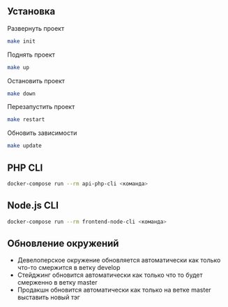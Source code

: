## Установка 

Развернуть проект

```bash
make init
```

Поднять проект

```bash
make up
```

Остановить проект

```bash
make down
```

Перезапустить проект

```bash
make restart
```

Обновить зависимости

```bash
make update
```

## PHP CLI

```bash
docker-compose run --rm api-php-cli <команда>
```

## Node.js CLI

```bash
docker-compose run --rm frontend-node-cli <команда>
```
## Обновление окружений

* Девелоперское окружение обновляется автоматически как только что-то смержится в ветку develop
* Стейджинг обновится автоматически как только что то будет смерженно в ветку master
* Продакшн обновится автоматически как только на ветке master выставить новый тэг

